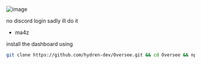 ![image](https://raw.githubusercontent.com/hydren-dev/Oversee/refs/heads/main/oversee.webp)

no discord login sadly ill do it  
 - ma4z

install the dashboard using
```bash
git clone https://github.com/hydren-dev/Oversee.git && cd Oversee && npm run seed && npm run createUser && node .
```

